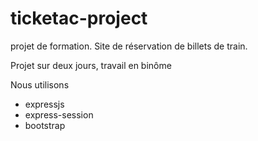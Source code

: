 # ticketac-project
projet de formation. Site de réservation de billets de train.


Projet sur deux jours, travail en binôme


Nous utilisons
- expressjs
- express-session
- bootstrap
